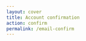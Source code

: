 ```yaml
---
layout: cover
title: Account confirmation
action: confirm
permalink: /email-confirm
---
```


<div id="account-confirmation" class="loginbox text-center" data-confirm="email"></div>

